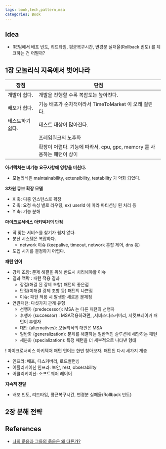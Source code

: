```yaml
---
tags: book,tech,pattern,msa
categories: Book
---
```


## Idea

- RE팀에서 배포 빈도, 리드타임, 평균복구시간, 변경분 실패율(Rollback 빈도) 를 체크하는 건 어떨까?


## 1장 모놀리식 지옥에서 벗어나라

| 장점        | 단점                                               |
| --------- | ------------------------------------------------ |
| 개발이 쉽다.   | 개발을 진행할 수록 복잡도는 높아진다.                            |
| 배포가 쉽다.   | 기능 배포가 순차적이라서 TimeToMarket 이 오래 걸린다.             |
| 테스트하기 쉽다. | 테스트 대상이 많아진다.                                    |
|           | 프레임워크의 노후화                                       |
|           | 확장이 어렵다. 기능에 따라서, cpu, gpc, memory 를 사용하는 패턴이 상이 |

**아키텍처는 비기능 요구사항에 영향을 미친다.**

- 모놀리식은 maintainability, extensibility, testability 가 악화 되었다.

**3차원 큐브 확장 모델**

- X 축: 다중 인스턴스로 확장
- Z 축: 요청 속성 별로 라우팅, ex) userId 에 따라 파티션닝 된 처리 등
- Y 축: 기능 분해

**마이크로서비스 아키텍처의 단점**

- 딱 맞는 서비스를 찾기가 쉽지 않다.
- 분산 시스템은 복잡하다. 
	- network 이슈 (keepalive, timeout, network 혼잡 제어, dns 등)
- 도입 시기를 결정하기 어렵다. 

**패턴 언어**

- 강제 조항: 문제 해결을 위해 반드시 처리해야할 이슈
- 결과 맥락 : 패턴 적용 결과
	- 장점(해결 된 강제 조항) 패턴의 좋은점
	- 단점(미해결 강제 조항 등) 패턴의 나쁜점
	- 이슈: 패턴 적용 시 발생한 새로운 문제점
- 연관패턴: 다섯가지 관계 유형 
	- 선행자 (predecessor): MSA 는 다른 패턴의 선행자
	- 후행자 (successor) :  MSA적용하려면, ,서비스디스커버리, 서킷브레이커 패턴이 후행자
	- 대안 (alternatives): 모놀리식의 대안은 MSA
	- 일반화 (generalization): 문제를 해결하는 일반적인 솔루션에 해당하는 패턴
	- 세분화 (specialization): 특정 패턴을 더 세부적으로 나타낸 형태

! 마이크로서비스 아키텍처 패턴 언어는 한번 찾아보자. 
패턴읜 다시 세가지 계층

- 인프라: 배포, 디스커버리, 로드밸런싱
- 어플리케이션 인프라: 보안, rest, obserability
- 어클리케이션: 소프트웨어 레이어

**지속적 전달**

- 배포 빈도, 리드타임, 평균복구시간, 변경분 실패율(Rollback 빈도)


## 2장 분해 전략

## References

- [나의 옮음과 그들의 옮음은 왜 다른가?](http://www.yes24.com/Product/Goods/12687530)